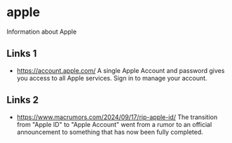 # apple
Information about Apple

## Links 1
- https://account.apple.com/ A single Apple Account and password gives you access to all Apple services. Sign in to manage your account.

## Links 2
- https://www.macrumors.com/2024/09/17/rip-apple-id/ The transition from "Apple ID" to "Apple Account" went from a rumor to an official announcement to something that has now been fully completed.
